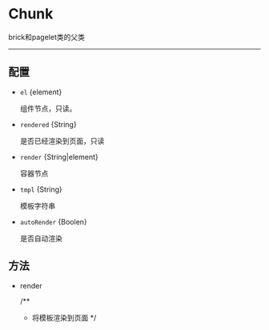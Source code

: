 # Chunk

brick和pagelet类的父类

---

## 配置

* `el` {element}

    组件节点，只读。

* `rendered` {String}

    是否已经渲染到页面，只读

* `render` {String|element}

    容器节点

* `tmpl` {String}

    模板字符串

* `autoRender` {Boolen}

    是否自动渲染

## 方法

* render

    /**
     * 将模板渲染到页面
     */